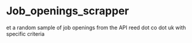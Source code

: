 # Job_openings_scrapper
et a random sample of job openings from the API reed dot co dot uk with specific criteria
